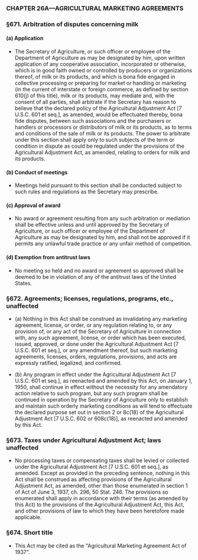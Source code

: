 ### **CHAPTER 26A—AGRICULTURAL MARKETING AGREEMENTS**

### §671. Arbitration of disputes concerning milk
#### (a) Application
* The Secretary of Agriculture, or such officer or employee of the Department of Agriculture as may be designated by him, upon written application of any cooperative association, incorporated or otherwise, which is in good faith owned or controlled by producers or organizations thereof, of milk or its products, and which is bona fide engaged in collective processing or preparing for market or handling or marketing (in the current of interstate or foreign commerce, as defined by section 610(j) of this title), milk or its products, may mediate and, with the consent of all parties, shall arbitrate if the Secretary has reason to believe that the declared policy of the Agricultural Adjustment Act [7 U.S.C. 601 et seq.], as amended, would be effectuated thereby, bona fide disputes, between such associations and the purchasers or handlers or processors or distributors of milk or its products, as to terms and conditions of the sale of milk or its products. The power to arbitrate under this section shall apply only to such subjects of the term or condition in dispute as could be regulated under the provisions of the Agricultural Adjustment Act, as amended, relating to orders for milk and its products.

#### (b) Conduct of meetings
* Meetings held pursuant to this section shall be conducted subject to such rules and regulations as the Secretary may prescribe.

#### (c) Approval of award
* No award or agreement resulting from any such arbitration or mediation shall be effective unless and until approved by the Secretary of Agriculture, or such officer or employee of the Department of Agriculture as may be designated by him, and shall not be approved if it permits any unlawful trade practice or any unfair method of competition.

#### (d) Exemption from antitrust laws
* No meeting so held and no award or agreement so approved shall be deemed to be in violation of any of the antitrust laws of the United States.

### §672. Agreements; licenses, regulations, programs, etc., unaffected
* (a) Nothing in this Act shall be construed as invalidating any marketing agreement, license, or order, or any regulation relating to, or any provision of, or any act of the Secretary of Agriculture in connection with, any such agreement, license, or order which has been executed, issued, approved, or done under the Agricultural Adjustment Act [7 U.S.C. 601 et seq.], or any amendment thereof, but such marketing agreements, licenses, orders, regulations, provisions, and acts are expressly ratified, legalized, and confirmed.

* (b) Any program in effect under the Agricultural Adjustment Act [7 U.S.C. 601 et seq.], as reenacted and amended by this Act, on January 1, 1950, shall continue in effect without the necessity for any amendatory action relative to such program, but any such program shall be continued in operation by the Secretary of Agriculture only to establish and maintain such orderly marketing conditions as will tend to effectuate the declared purpose set out in section 2 or 8c(18) of the Agricultural Adjustment Act [7 U.S.C. 602 or 608c(18)], as reenacted and amended by this Act.

### §673. Taxes under Agricultural Adjustment Act; laws unaffected
* No processing taxes or compensating taxes shall be levied or collected under the Agricultural Adjustment Act [7 U.S.C. 601 et seq.], as amended. Except as provided in the preceding sentence, nothing in this Act shall be construed as affecting provisions of the Agricultural Adjustment Act, as amended, other than those enumerated in section 1 of Act of June 3, 1937, ch. 296, 50 Stat. 246. The provisions so enumerated shall apply in accordance with their terms (as amended by this Act) to the provisions of the Agricultural Adjustment Act, this Act, and other provisions of law to which they have been heretofore made applicable.

### §674. Short title
* This Act may be cited as the "Agricultural Marketing Agreement Act of 1937".
